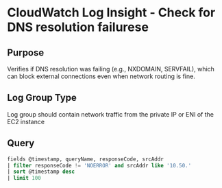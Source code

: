 # CloudWatch Log Insight - Check for DNS resolution failurese

## Purpose

Verifies if DNS resolution was failing (e.g., NXDOMAIN, SERVFAIL), which can block external connections even when network routing is fine.

## Log Group Type

Log group should contain network traffic from the private IP or ENI of the EC2 instance

## Query

```sql
fields @timestamp, queryName, responseCode, srcAddr
| filter responseCode != 'NOERROR' and srcAddr like '10.50.'
| sort @timestamp desc
| limit 100
```
